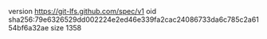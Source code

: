 version https://git-lfs.github.com/spec/v1
oid sha256:79e6326529dd002224e2ed46e339fa2cac24086733da6c785c2a6154bf6a32ae
size 1358
